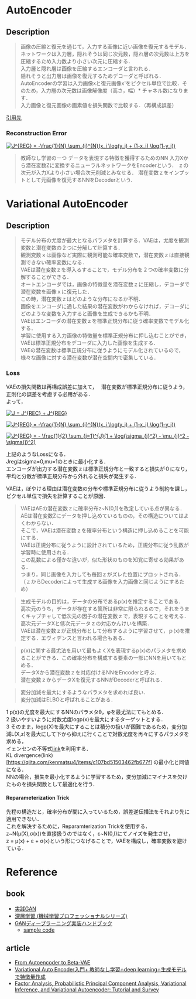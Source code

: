 # AutoEncoder

## Description

>画像の圧縮と復元を通じて，入力する画像に近い画像を復元するモデル．  
>ネットワークは入力層，隠れそうは同じ次元数，隠れ層の次元数は上方を圧縮するため入力数より小さい次元に圧縮する．  
>入力層と隠れ層は画像を圧縮するエンコーダと言われる．  
>隠れそうと出力層は画像を復元するためデコーダと呼ばれる．  
>AutoEncoderの学習は入力画像xと復元画像x'をピクセル単位で比較．そのため，入力層の次元数は画像解像度（高さ，幅）* チャネル数になります．  
>入力画像と復元画像の画素値を損失関数で比較する．（再構成誤差）  

[引用先](https://www.shuwasystem.co.jp/book/9784798062297.html)  

### Reconstruction Error

<a href="https://www.codecogs.com/eqnedit.php?latex=J^{REG}&space;=&space;-\frac{1}{N}&space;\sum_{i}^{N}(x_i&space;\log(y_i)&space;&plus;&space;(1-x_i)&space;\log(1-y_i))" target="_blank"><img src="https://latex.codecogs.com/svg.latex?J^{REG}&space;=&space;-\frac{1}{N}&space;\sum_{i}^{N}(x_i&space;\log(y_i)&space;&plus;&space;(1-x_i)&space;\log(1-y_i))" title="J^{REG} = -\frac{1}{N} \sum_{i}^{N}(x_i \log(y_i) + (1-x_i) \log(1-y_i))" /></a>

>教師なし学習の一つ
>データを表現する特徴を獲得するためのNN
>入力Xから潜在変数Zに変換するニューラルネットワークをEncoderという．
>ｚの次元が入力Xより小さい場合次元削減とみなせる．
>潜在変数ｚをインプットとして元画像を復元するNNをDecoderという．
>

# Variational AutoEncoder

## Description

>モデル分布の尤度が最大となるパラメタを計算する．VAEは，尤度を観測変数と潜在変数の２つに分解して計算する．  
>観測変数ｘは画像など実際に観測可能な確率変数で，潜在変数ｚは直接観測できない確率変数になる．  
>VAEは潜在変数ｚを導入るすることで，モデル分布を２つの確率変数に分解することができる．  
>オートエンコーダでは，画像の特徴量を潜在変数ｚに圧縮し，デコーダで潜在変数を画像ｘに復元した．  
>この時，潜在変数ｚはどのような分布になるか不明．  
>画像をエンコーダに通した結果の潜在変数がわからなければ，デコーダにどのような変数を入力すると画像を生成できるかも不明．  
>VAEはエンコーダの潜在変数ｚを標準正規分布に従う確率変数でモデル化する．  
>学習に使用する入力画像の特徴量を標準正規分布に押し込むことができ，VAEは標準正規分布をデコーダに入力した画像を生成する．  
>VAEの潜在変数は標準正規分布に従うようにモデル化されているので，様々な画像に対する潜在変数が潜在空間内で密集している．  

### Loss

VAEの損失関数は再構成誤差に加えて，　
潜在変数が標準正規分布に従うよう，正則化の誤差を考慮する必用がある．  
よって，

<a href="https://www.codecogs.com/eqnedit.php?latex=J&space;=&space;J^{REC}&space;&plus;&space;J^{REG}" target="_blank"><img src="https://latex.codecogs.com/svg.latex?J&space;=&space;J^{REC}&space;&plus;&space;J^{REG}" title="J = J^{REC} + J^{REG}" /></a>

<a href="https://www.codecogs.com/eqnedit.php?latex=J^{REG}&space;=&space;-\frac{1}{N}&space;\sum_{i}^{N}(x_i&space;\log(y_i)&space;&plus;&space;(1-x_i)&space;\log(1-y_i))" target="_blank"><img src="https://latex.codecogs.com/svg.latex?J^{REG}&space;=&space;-\frac{1}{N}&space;\sum_{i}^{N}(x_i&space;\log(y_i)&space;&plus;&space;(1-x_i)&space;\log(1-y_i))" title="J^{REG} = -\frac{1}{N} \sum_{i}^{N}(x_i \log(y_i) + (1-x_i) \log(1-y_i))" /></a>

<a href="https://www.codecogs.com/eqnedit.php?latex=J^{REG}&space;=&space;-&space;\frac{1}{2}&space;\sum_{j=1}^{J}(1&space;&plus;&space;\log(\sigma_{j}^2)&space;-&space;\mu_{j}^2&space;-&space;\sigma{j}^2)" target="_blank"><img src="https://latex.codecogs.com/svg.latex?J^{REG}&space;=&space;-&space;\frac{1}{2}&space;\sum_{j=1}^{J}(1&space;&plus;&space;\log(\sigma_{j}^2)&space;-&space;\mu_{j}^2&space;-&space;\sigma{j}^2)" title="J^{REG} = - \frac{1}{2} \sum_{j=1}^{J}(1 + \log(\sigma_{j}^2) - \mu_{j}^2 - \sigma{j}^2)" /></a>

上記のようなLossになる．  
Jregはsigma=0,mu=1のときに最小化する．  
エンコーダが出力する潜在変数ｚは標準正規分布と一致すると損失が０になり，平均と分散が標準正規分布から外れると損失が発生する．  

VAEは，ぼやける理由は潜在変数の分布や標準正規分布に従うよう制約を課し，ピクセル単位で損失を計算することが原因．  

>VAEはAEの潜在変数ｚに確率分布z~N(0,1)を改定している点が異なる．  
>AEは潜在変数Zにデータを押し込めているものの，その構造についてはよくわからない．  
>そこで，VAEは潜在変数ｚを確率分布という構造に押し込めることを可能にする．  
>VAEは正規分布に従うように設計されているため，正規分布に従う乱数が学習時に使用される．  
>この乱数による僅かな違いが，似た形状のものを知覚に寄せる効果がある．  
>つまり，同じ画像を入力しても毎回ｚがズレた位置にプロットされる．（ｚからDecoderによって生成する画像を入力画像と同じようにするため）  

>生成モデルの目的は，データの分布であるp(x)を推定することである．  
>高次元のうち，データが存在する箇所は非常に限られるので，それをうまくキャプチャして低次元の因子の潜在変数ｚで，表現することを考える．  
>高次元データXと低次元データｚの対応かんけいを構築．  
>VAEは潜在変数ｚが正規分布として分布するように学習させて，ｐ(x)を推定する．エヴィデンスと言われる場合もある．  

>p(x)に関する最尤法を用いて最もよくXを表現するp(x)のパラメタを求めることができる．この確率分布を構成する要素の一部にNNを用いてもとめる．  
>データXから潜在変数ｚを対応付けるNNをEncoderと呼ぶ．  
>潜在変数ｚからデータXを復元するNNがDecoderと呼ばれる．  

>変分加減を最大にするようなパラメタを求めれば良い．  
>変分加減はELBOと呼ばれることがある．  

1 p(x)の尤度を最大にするNNのパラメタθ，φを最尤法にてもとめる．  
2 扱いやすいように対数尤度logp(x)を最大にするターゲットとする．  
3 そのまま，logp(X)を最大にすることは積分の扱いが困難であるため，変分加減L(X,z)を最大にして下から抑えに行くことで対数尤度を再々にするパラメタを求める，  
イェンセンの不等式[link](https://qiita.com/kenmatsu4/items/26d098a4048f84bf85fb)を利用する．  
KL divergence(link)[https://qiita.com/kenmatsu4/items/c107bd51503462fb677f] の最小化と同値になる．  
NNの場合，損失を最小化するように学習するため，変分加減にマイナスを欠けたものを損失関数として最適化を行う．  

#### Reparameterization Trick
先程の構造だと，確率分布が間に入っているため，誤差逆伝播法をそれより先に適用できない．  
これを解決するために，Reparamterization Trickを使用する．  
z~N(μ(X),σ(x))を直接扱うのではなく，ε~N(0,I)にてノイズを発生させ，  
z = μ(x) + ε + σ(x)という形につなげることで，VAEを構成し，確率変数を避けている．  


# Reference

## book
- [実践GAN](https://book.mynavi.jp/ec/products/detail/id=113324)
- [深層学習 (機械学習プロフェッショナルシリーズ) ](https://www.kspub.co.jp/book/detail/1529021.html)
- [GANディープラーニング実装ハンドブック](https://www.shuwasystem.co.jp/book/9784798062297.html)
  - [sample code](https://github.com/ayukat1016/gan_sample)

## article
- [From Autoencoder to Beta-VAE](https://lilianweng.github.io/lil-log/2018/08/12/from-autoencoder-to-beta-vae.html)
- [Variational Auto Encoder入門+ 教師なし学習∩deep learning∩生成モデルで特徴量作成](https://speakerdeck.com/katsunoriohnishi/variational-auto-encoderru-men)
- [Factor Analysis, Probabilistic Principal Component Analysis, Variational Inference, and Variational Autoencoder: Tutorial and Survey](https://arxiv.org/abs/2101.00734)
